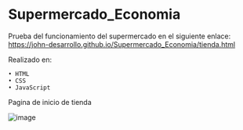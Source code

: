 # Supermercado_Economia
Prueba del funcionamiento del supermercado en el siguiente enlace: https://john-desarrollo.github.io/Supermercado_Economia/tienda.html 

Realizado en:

    • HTML
    • CSS
    • JavaScript 

Pagina de inicio de tienda

![image](https://github.com/john-desarrollo/Supermercado_Economia/assets/95327960/0c1f9ec7-a9dd-4663-97ff-136d82bda1f0)


